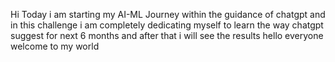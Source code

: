 Hi Today i am starting my AI-ML Journey within the guidance of chatgpt and in this challenge i am completely dedicating myself to learn the way chatgpt suggest for next 6 months and after that i will see the results 
hello everyone
welcome to my world
